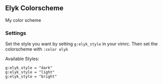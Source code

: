 ## Elyk Colorscheme

My color scheme

### Settings

Set the style you want by setting ```g:elyk_style``` in your vimrc.
Then set the colorscheme with ```:color elyk```

Available Styles:

```
g:elyk_style = "dark"
g:elyk_style = "light"
g:elyk_style = "bright"
```
